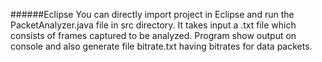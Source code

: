 ######Eclipse
You can directly import project in Eclipse and run the PacketAnalyzer.java file in src directory. It takes input a .txt file which consists of frames captured to be analyzed. Program show output on console and also generate file bitrate.txt having bitrates for data packets.
